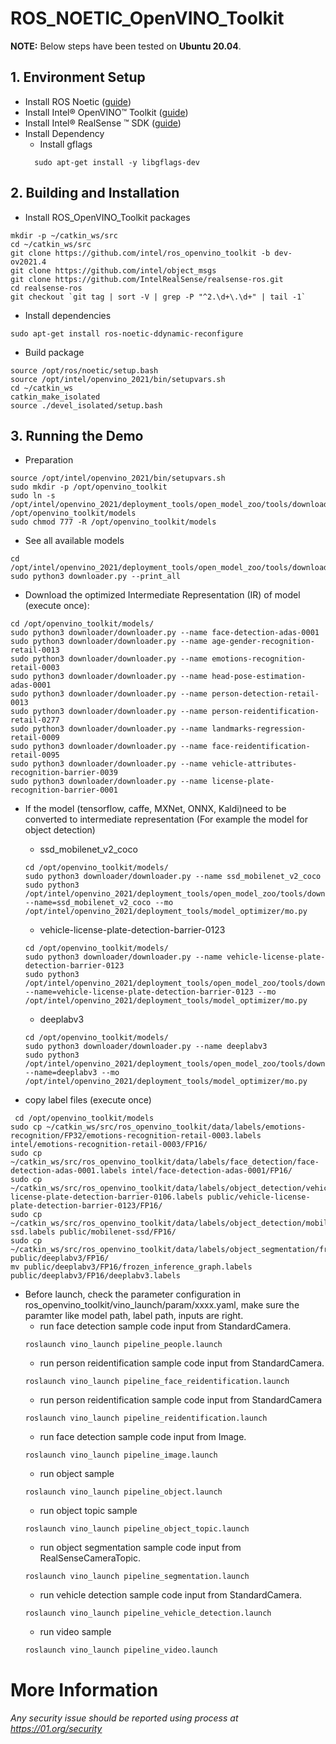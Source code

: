 # ROS_NOETIC_OpenVINO_Toolkit

**NOTE:** 
Below steps have been tested on **Ubuntu 20.04**.

## 1. Environment Setup
* Install ROS Noetic ([guide](http://wiki.ros.org/noetic/Installation/Ubuntu))
* Install Intel® OpenVINO™ Toolkit ([guide](https://docs.openvino.ai/2021.4/openvino_docs_install_guides_installing_openvino_linux.html))
* Install Intel®  RealSense ™ SDK ([guide](https://github.com/IntelRealSense/librealsense/blob/master/doc/distribution_linux.md))
* Install Dependency
  * Install gflags 
  ```
    sudo apt-get install -y libgflags-dev
  ```

## 2. Building and Installation
* Install ROS_OpenVINO_Toolkit packages
```
mkdir -p ~/catkin_ws/src
cd ~/catkin_ws/src
git clone https://github.com/intel/ros_openvino_toolkit -b dev-ov2021.4
git clone https://github.com/intel/object_msgs
git clone https://github.com/IntelRealSense/realsense-ros.git
cd realsense-ros
git checkout `git tag | sort -V | grep -P "^2.\d+\.\d+" | tail -1`
```
* Install dependencies
```
sudo apt-get install ros-noetic-ddynamic-reconfigure
```
* Build package
```
source /opt/ros/noetic/setup.bash
source /opt/intel/openvino_2021/bin/setupvars.sh
cd ~/catkin_ws
catkin_make_isolated
source ./devel_isolated/setup.bash
```

## 3. Running the Demo
* Preparation
```
source /opt/intel/openvino_2021/bin/setupvars.sh
sudo mkdir -p /opt/openvino_toolkit
sudo ln -s /opt/intel/openvino_2021/deployment_tools/open_model_zoo/tools/downloader /opt/openvino_toolkit/models
sudo chmod 777 -R /opt/openvino_toolkit/models
```

* See all available models
```
cd /opt/intel/openvino_2021/deployment_tools/open_model_zoo/tools/downloader
sudo python3 downloader.py --print_all
```

* Download the optimized Intermediate Representation (IR) of model (execute once):
```
cd /opt/openvino_toolkit/models/
sudo python3 downloader/downloader.py --name face-detection-adas-0001
sudo python3 downloader/downloader.py --name age-gender-recognition-retail-0013
sudo python3 downloader/downloader.py --name emotions-recognition-retail-0003
sudo python3 downloader/downloader.py --name head-pose-estimation-adas-0001
sudo python3 downloader/downloader.py --name person-detection-retail-0013
sudo python3 downloader/downloader.py --name person-reidentification-retail-0277
sudo python3 downloader/downloader.py --name landmarks-regression-retail-0009
sudo python3 downloader/downloader.py --name face-reidentification-retail-0095
sudo python3 downloader/downloader.py --name vehicle-attributes-recognition-barrier-0039
sudo python3 downloader/downloader.py --name license-plate-recognition-barrier-0001
```

* If the model (tensorflow, caffe, MXNet, ONNX, Kaldi)need to be converted to intermediate representation (For example the model for object detection)
  * ssd_mobilenet_v2_coco
  ```
  cd /opt/openvino_toolkit/models/
  sudo python3 downloader/downloader.py --name ssd_mobilenet_v2_coco
  sudo python3 /opt/intel/openvino_2021/deployment_tools/open_model_zoo/tools/downloader/converter.py --name=ssd_mobilenet_v2_coco --mo /opt/intel/openvino_2021/deployment_tools/model_optimizer/mo.py
  ```
  * vehicle-license-plate-detection-barrier-0123
  ```
  cd /opt/openvino_toolkit/models/
  sudo python3 downloader/downloader.py --name vehicle-license-plate-detection-barrier-0123
  sudo python3 /opt/intel/openvino_2021/deployment_tools/open_model_zoo/tools/downloader/converter.py --name=vehicle-license-plate-detection-barrier-0123 --mo /opt/intel/openvino_2021/deployment_tools/model_optimizer/mo.py 
  ```
  * deeplabv3
  ```
  cd /opt/openvino_toolkit/models/
  sudo python3 downloader/downloader.py --name deeplabv3
  sudo python3 /opt/intel/openvino_2021/deployment_tools/open_model_zoo/tools/downloader/converter.py --name=deeplabv3 --mo /opt/intel/openvino_2021/deployment_tools/model_optimizer/mo.py 
  ```

* copy label files (execute once)
```
 cd /opt/openvino_toolkit/models
sudo cp ~/catkin_ws/src/ros_openvino_toolkit/data/labels/emotions-recognition/FP32/emotions-recognition-retail-0003.labels intel/emotions-recognition-retail-0003/FP16/
sudo cp ~/catkin_ws/src/ros_openvino_toolkit/data/labels/face_detection/face-detection-adas-0001.labels intel/face-detection-adas-0001/FP16/
sudo cp ~/catkin_ws/src/ros_openvino_toolkit/data/labels/object_detection/vehicle-license-plate-detection-barrier-0106.labels public/vehicle-license-plate-detection-barrier-0123/FP16/
sudo cp ~/catkin_ws/src/ros_openvino_toolkit/data/labels/object_detection/mobilenet-ssd.labels public/mobilenet-ssd/FP16/
sudo cp ~/catkin_ws/src/ros_openvino_toolkit/data/labels/object_segmentation/frozen_inference_graph.labels public/deeplabv3/FP16/
mv public/deeplabv3/FP16/frozen_inference_graph.labels  public/deeplabv3/FP16/deeplabv3.labels
```

* Before launch, check the parameter configuration in ros_openvino_toolkit/vino_launch/param/xxxx.yaml, make sure the paramter like model path, label path, inputs are right.
  * run face detection sample code input from StandardCamera.
  ```
  roslaunch vino_launch pipeline_people.launch
  ```
  * run person reidentification sample code input from StandardCamera.
  ```
  roslaunch vino_launch pipeline_face_reidentification.launch
  ```
  * run person reidentification sample code input from StandardCamera
  ```
  roslaunch vino_launch pipeline_reidentification.launch
  ```
  * run face detection sample code input from Image.
  ```
  roslaunch vino_launch pipeline_image.launch
  ```
  * run object sample
  ```
  roslaunch vino_launch pipeline_object.launch
  ```
  * run object topic sample
  ```
  roslaunch vino_launch pipeline_object_topic.launch
  ```
  * run object segmentation sample code input from RealSenseCameraTopic.
  ```
  roslaunch vino_launch pipeline_segmentation.launch
  ```
  * run vehicle detection sample code input from StandardCamera.
  ```
  roslaunch vino_launch pipeline_vehicle_detection.launch
  ```
  * run video sample
  ```
  roslaunch vino_launch pipeline_video.launch
  ```

# More Information

###### *Any security issue should be reported using process at https://01.org/security*


